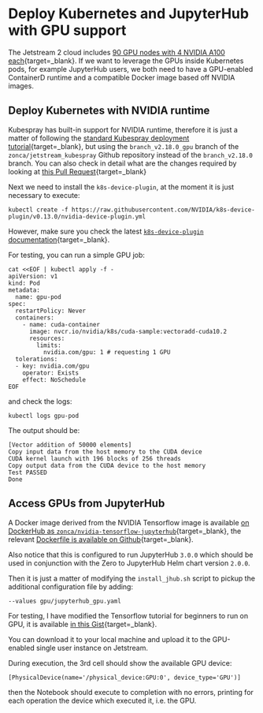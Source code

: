 # Deploy Kubernetes and JupyterHub with GPU support

The Jetstream 2 cloud includes [90 GPU nodes with 4 NVIDIA A100 each](https://docs.jetstream-cloud.org/overview/config/){target=\_blank}.
If we want to leverage the GPUs inside Kubernetes pods, for example JupyterHub users, we both need to have a GPU-enabled ContainerD runtime and a compatible Docker image based off NVIDIA images.

## Deploy Kubernetes with NVIDIA runtime

Kubespray has built-in support for NVIDIA runtime, therefore it is just a matter of following the [standard Kubespray deployment tutorial](https://www.zonca.dev/posts/2022-03-31-jetstream2_jupyterhub){target=\_blank}, but using the `branch_v2.18.0_gpu` branch of the `zonca/jetstream_kubespray` Github repository instead of the `branch_v2.18.0` branch.
You can also check in detail what are the changes required by looking at [this Pull Request](https://github.com/zonca/jetstream_kubespray/pull/20){target=\_blank}

Next we need to install the `k8s-device-plugin`, at the moment it is just necessary to execute:

    kubectl create -f https://raw.githubusercontent.com/NVIDIA/k8s-device-plugin/v0.13.0/nvidia-device-plugin.yml

However, make sure you check the latest [`k8s-device-plugin` documentation](https://github.com/NVIDIA/k8s-device-plugin){target=\_blank}.

For testing, you can run a simple GPU job:

```
cat <<EOF | kubectl apply -f -
apiVersion: v1
kind: Pod
metadata:
  name: gpu-pod
spec:
  restartPolicy: Never
  containers:
    - name: cuda-container
      image: nvcr.io/nvidia/k8s/cuda-sample:vectoradd-cuda10.2
      resources:
        limits:
          nvidia.com/gpu: 1 # requesting 1 GPU
  tolerations:
  - key: nvidia.com/gpu
    operator: Exists
    effect: NoSchedule
EOF
```

and check the logs:

    kubectl logs gpu-pod

The output should be:

```
[Vector addition of 50000 elements]
Copy input data from the host memory to the CUDA device
CUDA kernel launch with 196 blocks of 256 threads
Copy output data from the CUDA device to the host memory
Test PASSED
Done
```

## Access GPUs from JupyterHub

A Docker image derived from the NVIDIA Tensorflow image is available [on DockerHub as `zonca/nvidia-tensorflow-jupyterhub`](https://hub.docker.com/r/zonca/nvidia-tensorflow-jupyterhub){target=\_blank}, the relevant [Dockerfile is available on Github](https://github.com/zonca/jupyterhub-deploy-kubernetes-jetstream/blob/master/gpu/nvidia-tensorflow-jupyterhub/Dockerfile){target=\_blank}.

Also notice that this is configured to run JupyterHub `3.0.0` which should be used in conjunction with the Zero to JupyterHub Helm chart version `2.0.0`.

Then it is just a matter of modifying the `install_jhub.sh` script to pickup the additional configuration file by adding:

    --values gpu/jupyterhub_gpu.yaml

For testing, I have modified the Tensorflow tutorial for beginners to run on GPU, it is available [in this Gist](https://gist.github.com/zonca/3da7896544da9881fe9081a441964a26){target=\_blank}.

You can download it to your local machine and upload it to the GPU-enabled single user instance on Jetstream.

During execution, the 3rd cell should show the available GPU device:

    [PhysicalDevice(name='/physical_device:GPU:0', device_type='GPU')]

then the Notebook should execute to completion with no errors, printing for each operation the device which executed it, i.e. the GPU.
